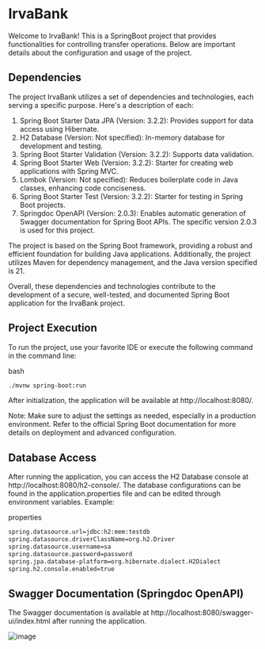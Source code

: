 # IrvaBank 
Welcome to IrvaBank! This is a SpringBoot project that provides functionalities for controlling transfer operations. Below are important details about the configuration and usage of the project.

## Dependencies
The project IrvaBank utilizes a set of dependencies and technologies, each serving a specific purpose. Here's a description of each:

1) Spring Boot Starter Data JPA (Version: 3.2.2): Provides support for data access using Hibernate.
2) H2 Database (Version: Not specified): In-memory database for development and testing.
3) Spring Boot Starter Validation (Version: 3.2.2): Supports data validation.
4) Spring Boot Starter Web (Version: 3.2.2): Starter for creating web applications with Spring MVC.
5) Lombok (Version: Not specified): Reduces boilerplate code in Java classes, enhancing code conciseness.
6) Spring Boot Starter Test (Version: 3.2.2): Starter for testing in Spring Boot projects.
7) Springdoc OpenAPI (Version: 2.0.3): Enables automatic generation of Swagger documentation for Spring Boot APIs. The specific version 2.0.3 is used for this project.

The project is based on the Spring Boot framework, providing a robust and efficient foundation for building Java applications. Additionally, the project utilizes Maven for dependency management, and the Java version specified is 21.

Overall, these dependencies and technologies contribute to the development of a secure, well-tested, and documented Spring Boot application for the IrvaBank project.

## Project Execution
To run the project, use your favorite IDE or execute the following command in the command line:

bash
```sh
./mvnw spring-boot:run
```
After initialization, the application will be available at http://localhost:8080/.

Note: Make sure to adjust the settings as needed, especially in a production environment. Refer to the official Spring Boot documentation for more details on deployment and advanced configuration.

## Database Access

After running the application, you can access the H2 Database console at http://localhost:8080/h2-console/. The database configurations can be found in the application.properties file and can be edited through environment variables. Example:

properties
```sh
spring.datasource.url=jdbc:h2:mem:testdb
spring.datasource.driverClassName=org.h2.Driver
spring.datasource.username=sa
spring.datasource.password=password
spring.jpa.database-platform=org.hibernate.dialect.H2Dialect
spring.h2.console.enabled=true
```

## Swagger Documentation (Springdoc OpenAPI)
The Swagger documentation is available at http://localhost:8080/swagger-ui/index.html after running the application.

![image](https://drive.google.com/uc?export=view&id=1BZ4YgqbR2ikdauoRgtTWQrq7FGsXW17k)

